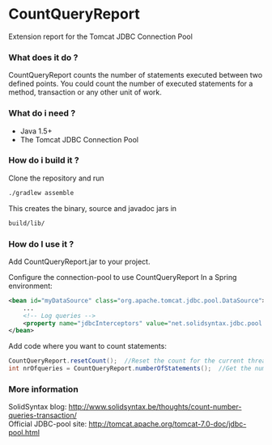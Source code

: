# CountQueryReport
Extension report for the Tomcat JDBC Connection Pool
### What does it do ?
CountQueryReport counts the number of statements executed between two defined points. You could count the number of executed statements for a method, transaction or any other unit of work. 
### What do i need ?  
  - Java 1.5+
  - The Tomcat JDBC Connection Pool 
  
### How do i build it ?
Clone the repository and run 
```sh
./gradlew assemble
```
This creates the binary, source and javadoc jars in
```sh
build/lib/
```
### How do I use it ?
Add CountQueryReport.jar to your project.

Configure the connection-pool to use CountQueryReport
In a Spring environment:
```xml
<bean id="myDataSource" class="org.apache.tomcat.jdbc.pool.DataSource">
	...
	<!-- Log queries -->
	<property name="jdbcInterceptors" value="net.solidsyntax.jdbc.pool.interceptor.CountQueryReport" />
</bean>
```
Add code where you want to count statements:  
```java
CountQueryReport.resetCount();  //Reset the count for the current thread
int nrOfqueries = CountQueryReport.numberOfStatements();  //Get the number of statements executed on the current thread since the last reset
```
### More information
SolidSyntax blog: http://www.solidsyntax.be/thoughts/count-number-queries-transaction/  
Official JDBC-pool site: http://tomcat.apache.org/tomcat-7.0-doc/jdbc-pool.html
